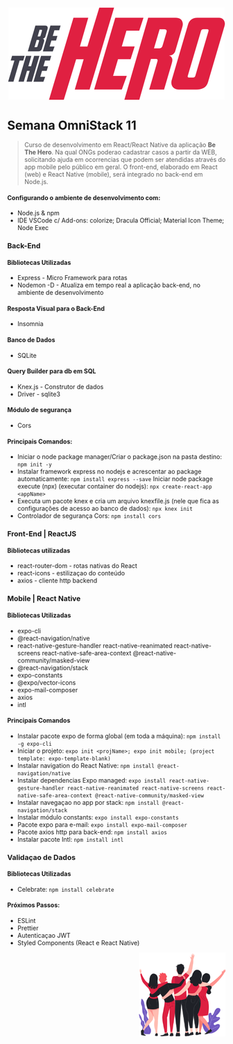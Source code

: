 <p align="center">
  <img  src="https://github.com/vcwild/be-the-hero/blob/master/frontend/src/assets/logo.svg">
</p>

# Semana OmniStack 11
> Curso de desenvolvimento em React/React Native da aplicação **Be The Hero**. Na qual ONGs poderao cadastrar casos a partir da WEB, solicitando ajuda em ocorrencias que podem ser atendidas através do app mobile pelo público em geral. O front-end, elaborado em React (web) e React Native (mobile), será integrado no back-end em Node.js. 

#### Configurando o ambiente de desenvolvimento com:
- Node.js & npm
- IDE VSCode c/ Add-ons: colorize; Dracula Official; Material Icon Theme; Node Exec

### Back-End
#### Bibliotecas Utilizadas
- Express  -  Micro Framework para rotas
- Nodemon -D  -  Atualiza em tempo real a aplicação back-end, no ambiente de desenvolvimento

#### Resposta Visual para o Back-End
- Insomnia

#### Banco de Dados
- SQLite

#### Query Builder para db em SQL
- Knex.js  -  Construtor de dados
- Driver  -   sqlite3

#### Módulo de segurança
- Cors

#### Principais Comandos:
- Iniciar o node package manager/Criar o package.json na pasta destino: 
`npm init -y`
- Instalar framework express no nodejs e acrescentar ao package automaticamente: 
`npm install express --save`
Iniciar node package execute (npx) (executar container do nodejs): 
`npx create-react-app <appName>`
- Executa um pacote knex e cria um arquivo knexfile.js (nele que fica as configurações de acesso ao banco de dados):
`npx knex init`
- Controlador de segurança Cors: 
`npm install cors` 


### Front-End  |  ReactJS
#### Bibliotecas utilizadas
- react-router-dom  - rotas nativas do React
- react-icons - estilizaçao do conteúdo
- axios - cliente http backend

### Mobile  |  React Native
#### Bibliotecas Utilizadas
- expo-cli
- @react-navigation/native
- react-native-gesture-handler react-native-reanimated react-native-screens react-native-safe-area-context @react-native-community/masked-view
- @react-navigation/stack
- expo-constants
- @expo/vector-icons
- expo-mail-composer
- axios
- intl

#### Principais Comandos
- Instalar pacote expo de forma global (em toda a máquina): 
`npm install -g expo-cli`
- Iniciar o projeto: 
`expo init <projName>; expo init mobile; (project template: expo-template-blank)`
- Instalar navigation do React Native: 
`npm install @react-navigation/native`
- Instalar dependencias Expo managed: 
`expo install react-native-gesture-handler react-native-reanimated react-native-screens react-native-safe-area-context @react-native-community/masked-view` 
- Instalar navegaçao no app por stack: 
`npm install @react-navigation/stack`
- Instalar módulo constants: 
`expo install expo-constants`
- Pacote expo para e-mail: 
`expo install expo-mail-composer`
- Pacote axios http para back-end: 
`npm install axios`
- Instalar pacote Intl: 
`npm install intl`

### Validaçao de Dados
#### Bibliotecas Utilizadas
- Celebrate: 
`npm install celebrate`

#### Próximos Passos:
- ESLint
- Prettier
- Autenticaçao JWT
- Styled Components (React e React Native)

<p align="right">
  <img  width=200 hight=250 src="https://raw.githubusercontent.com/vcwild/be-the-hero/master/frontend/src/assets/heroes.png">
</p>
